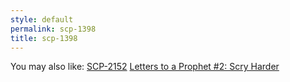 ```yaml
---
style: default
permalink: scp-1398
title: scp-1398
---
```

You may also like:
[SCP-2152](http://scp-wiki.net/scp-2152)
[Letters to a Prophet #2: Scry Harder](http://scp-wiki.net/letters-to-a-prophet-2-scry-harder)